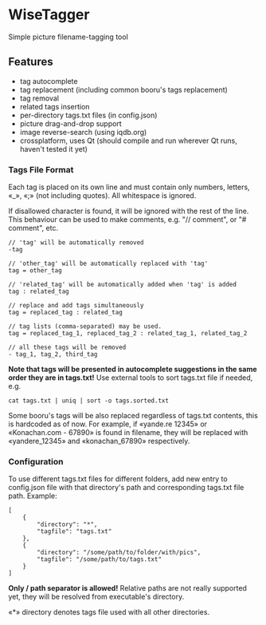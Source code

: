 # WiseTagger #

Simple picture filename-tagging tool

## Features ##

* tag autocomplete
* tag replacement (including common booru's tags replacement)
* tag removal
* related tags insertion
* per-directory tags.txt files (in config.json)
* picture drag-and-drop support
* image reverse-search (using iqdb.org)
* crossplatform, uses Qt (should compile and run wherever Qt runs, haven't tested it yet)

### Tags File Format ###

Each tag is placed on its own line and  must contain only numbers, letters, «_», «;» (not including quotes). 
All whitespace is ignored.

If disallowed character is found, it will be ignored with the rest of the line. This behaviour can be used to make comments, e.g. "// comment", or "# comment", etc.


```
// 'tag' will be automatically removed
-tag

// 'other_tag' will be automatically replaced with 'tag'
tag = other_tag

// 'related_tag' will be automatically added when 'tag' is added
tag : related_tag

// replace and add tags simultaneously
tag = replaced_tag : related_tag

// tag lists (comma-separated) may be used.
tag = replaced_tag_1, replaced_tag_2 : related_tag_1, related_tag_2

// all these tags will be removed
- tag_1, tag_2, third_tag
```

**Note that tags will be presented in autocomplete suggestions in the same order they are in tags.txt!** Use external tools to sort tags.txt file if needed, e.g.

```
cat tags.txt | uniq | sort -o tags.sorted.txt
```

Some booru's tags will be also replaced regardless of tags.txt contents, this is hardcoded as of now. 
For example, if «yande.re 12345» or «Konachan.com - 67890» is found in filename, they will be replaced with «yandere_12345» and «konachan_67890» respectively.


### Configuration ###
To use different tags.txt files for different folders, add new entry to config.json file with that directory's path and corresponding tags.txt file path. Example:
```
[
    {
        "directory": "*",
        "tagfile": "tags.txt"
    },
    {
        "directory": "/some/path/to/folder/with/pics",
        "tagfile": "/some/path/to/tags.txt"
    }
]
```

**Only / path separator is allowed!**
Relative paths are not really supported yet, they will be resolved from executable's directory.

«*» directory denotes tags file used with all other directories.
	






